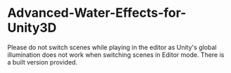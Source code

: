 # Advanced-Water-Effects-for-Unity3D

Please do not switch scenes while playing in the editor as Unity's global illumination does not work when switching scenes in Editor mode. There is a built version provided.
